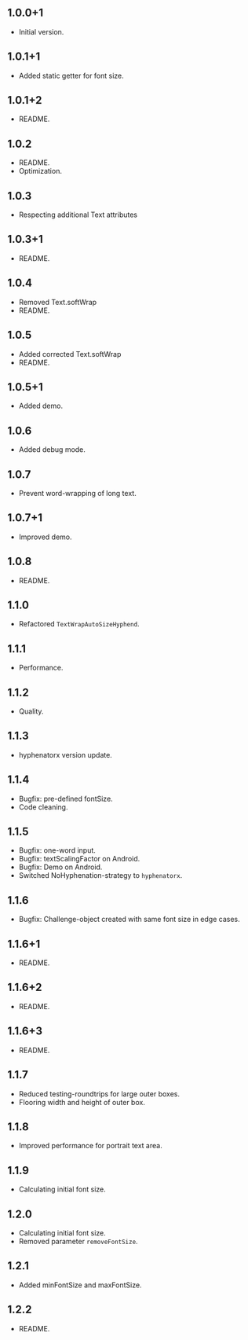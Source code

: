 ## 1.0.0+1

- Initial version.

## 1.0.1+1

- Added static getter for font size.

## 1.0.1+2

- README.

## 1.0.2

- README.
- Optimization.

## 1.0.3

- Respecting additional Text attributes

## 1.0.3+1

- README.

## 1.0.4

- Removed Text.softWrap
- README.

## 1.0.5

- Added corrected Text.softWrap
- README.

## 1.0.5+1

- Added demo.

## 1.0.6

- Added debug mode.

## 1.0.7

- Prevent word-wrapping of long text.

## 1.0.7+1

- Improved demo.

## 1.0.8

- README.

## 1.1.0

- Refactored `TextWrapAutoSizeHyphend`.

## 1.1.1

- Performance.

## 1.1.2

- Quality.

## 1.1.3

- hyphenatorx version update.

## 1.1.4

- Bugfix: pre-defined fontSize.
- Code cleaning.

## 1.1.5

- Bugfix: one-word input.
- Bugfix: textScalingFactor on Android.
- Bugfix: Demo on Android.
- Switched NoHyphenation-strategy to `hyphenatorx`.

## 1.1.6 

- Bugfix: Challenge-object created with same font size in edge cases.

## 1.1.6+1 

- README.

## 1.1.6+2 

- README.

## 1.1.6+3 

- README.

## 1.1.7

- Reduced testing-roundtrips for large outer boxes.
- Flooring width and height of outer box.

## 1.1.8

- Improved performance for portrait text area.

## 1.1.9

- Calculating initial font size.

## 1.2.0

- Calculating initial font size.
- Removed parameter `removeFontSize`. 

## 1.2.1

- Added minFontSize and maxFontSize. 

## 1.2.2

- README. 